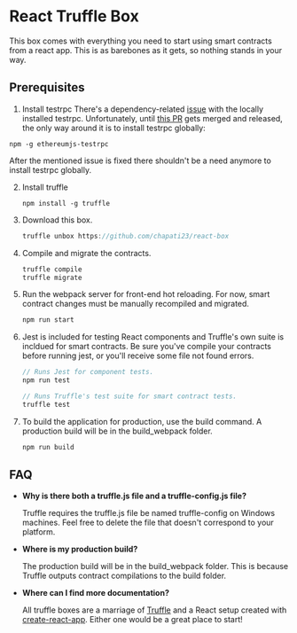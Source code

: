 # React Truffle Box

This box comes with everything you need to start using smart contracts from a react app. This is as barebones as it gets, so nothing stands in your way.

## Prerequisites

1. Install testrpc
There's a dependency-related [issue](https://github.com/raineorshine/solidity-repl/issues/8) with the locally installed testrpc.
Unfortunately, until [this PR](https://github.com/raineorshine/solidity-repl/pull/10) gets merged and released, the only way around it is to install testrpc globally:
  ```
  npm -g ethereumjs-testrpc
  ```

After the mentioned issue is fixed there shouldn't be a need anymore to install testrpc globally.

2. Install truffle
    ```
    npm install -g truffle
    ```

3. Download this box.
    ```javascript
    truffle unbox https://github.com/chapati23/react-box
    ```

4. Compile and migrate the contracts.
    ```javascript
    truffle compile
    truffle migrate
    ```

4. Run the webpack server for front-end hot reloading. For now, smart contract changes must be manually recompiled and migrated.
    ```javascript
    npm run start
    ```

5. Jest is included for testing React components and Truffle's own suite is incldued for smart contracts. Be sure you've compile your contracts before running jest, or you'll receive some file not found errors.
    ```javascript
    // Runs Jest for component tests.
    npm run test

    // Runs Truffle's test suite for smart contract tests.
    truffle test
    ```

6. To build the application for production, use the build command. A production build will be in the build_webpack folder.
    ```javascript
    npm run build
    ```

## FAQ

* __Why is there both a truffle.js file and a truffle-config.js file?__

    Truffle requires the truffle.js file be named truffle-config on Windows machines. Feel free to delete the file that doesn't correspond to your platform.

* __Where is my production build?__

    The production build will be in the build_webpack folder. This is because Truffle outputs contract compilations to the build folder.

* __Where can I find more documentation?__

    All truffle boxes are a marriage of [Truffle](http://truffleframework.com/) and a React setup created with [create-react-app](https://github.com/facebookincubator/create-react-app/blob/master/packages/react-scripts/template/README.md). Either one would be a great place to start!
